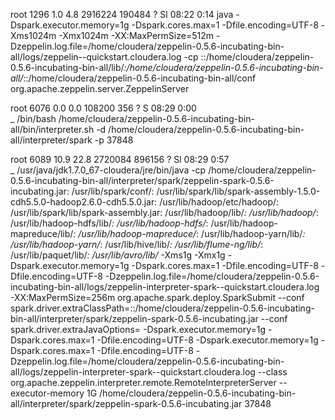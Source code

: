 root      1296  1.0  4.8 2916224 190484 ?      Sl   08:22   0:14 
	java -Dspark.executor.memory=1g -Dspark.cores.max=1 -Dfile.encoding=UTF-8 -Xms1024m -Xmx1024m -XX:MaxPermSize=512m -Dzeppelin.log.file=/home/cloudera/zeppelin-0.5.6-incubating-bin-all/logs/zeppelin--quickstart.cloudera.log -cp ::/home/cloudera/zeppelin-0.5.6-incubating-bin-all/lib/*:/home/cloudera/zeppelin-0.5.6-incubating-bin-all/*::/home/cloudera/zeppelin-0.5.6-incubating-bin-all/conf 
	org.apache.zeppelin.server.ZeppelinServer

root      6076  0.0  0.0 108200   356 ?        S    08:29   0:00  
	\_ /bin/bash /home/cloudera/zeppelin-0.5.6-incubating-bin-all/bin/interpreter.sh -d 
	/home/cloudera/zeppelin-0.5.6-incubating-bin-all/interpreter/spark -p 37848

root      6089 10.9 22.8 2720084 896156 ?      Sl   08:29   0:57      
	\_ /usr/java/jdk1.7.0_67-cloudera/jre/bin/java -cp 
		/home/cloudera/zeppelin-0.5.6-incubating-bin-all/interpreter/spark/zeppelin-spark-0.5.6-incubating.jar:
		/usr/lib/spark/conf/:
		/usr/lib/spark/lib/spark-assembly-1.5.0-cdh5.5.0-hadoop2.6.0-cdh5.5.0.jar:
		/usr/lib/hadoop/etc/hadoop/:
		/usr/lib/spark/lib/spark-assembly.jar:
		/usr/lib/hadoop/lib/*:
		/usr/lib/hadoop/*:
		/usr/lib/hadoop-hdfs/lib/*:
		/usr/lib/hadoop-hdfs/*:
		/usr/lib/hadoop-mapreduce/lib/*:
		/usr/lib/hadoop-mapreduce/*:
		/usr/lib/hadoop-yarn/lib/*:
		/usr/lib/hadoop-yarn/*:
		/usr/lib/hive/lib/*:
		/usr/lib/flume-ng/lib/*:
		/usr/lib/paquet/lib/*:
		/usr/lib/avro/lib/* 
		-Xms1g -Xmx1g 
		-Dspark.executor.memory=1g -Dspark.cores.max=1 
		-Dfile.encoding=UTF-8 -Dfile.encoding=UTF-8 -Dzeppelin.log.file=/home/cloudera/zeppelin-0.5.6-incubating-bin-all/logs/zeppelin-interpreter-spark--quickstart.cloudera.log 
		-XX:MaxPermSize=256m 
		org.apache.spark.deploy.SparkSubmit --conf spark.driver.extraClassPath=::/home/cloudera/zeppelin-0.5.6-incubating-bin-all/interpreter/spark/zeppelin-spark-0.5.6-incubating.jar --conf spark.driver.extraJavaOptions= -Dspark.executor.memory=1g -Dspark.cores.max=1 -Dfile.encoding=UTF-8 -Dspark.executor.memory=1g -Dspark.cores.max=1 -Dfile.encoding=UTF-8 -Dzeppelin.log.file=/home/cloudera/zeppelin-0.5.6-incubating-bin-all/logs/zeppelin-interpreter-spark--quickstart.cloudera.log 
		--class org.apache.zeppelin.interpreter.remote.RemoteInterpreterServer 
		--executor-memory 1G 
	/home/cloudera/zeppelin-0.5.6-incubating-bin-all/interpreter/spark/zeppelin-spark-0.5.6-incubating.jar 37848
